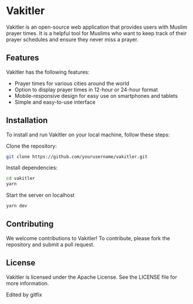 # Vakitler
Vakitler is an open-source web application that provides users with Muslim prayer times. It is a helpful tool for Muslims who want to keep track of their prayer schedules and ensure they never miss a prayer.

## Features
Vakitler has the following features:

- Prayer times for various cities around the world
- Option to display prayer times in 12-hour or 24-hour format
- Mobile-responsive design for easy use on smartphones and tablets
- Simple and easy-to-use interface

## Installation
To install and run Vakitler on your local machine, follow these steps:

Clone the repository:
```bash
git clone https://github.com/yourusername/vakitler.git
```

Install dependencies:
```bash
cd vakitler
yarn
```

Start the server on localhost
```bash
yarn dev
```

## Contributing
We welcome contributions to Vakitler! To contribute, please fork the repository and submit a pull request.

## License
Vakitler is licensed under the Apache License. See the LICENSE file for more information.



Edited by gitfix